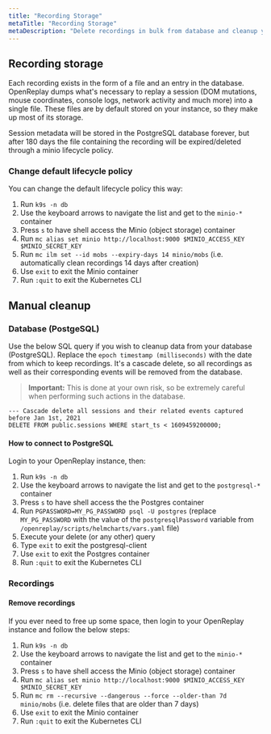 ```yaml
---
title: "Recording Storage"
metaTitle: "Recording Storage"
metaDescription: "Delete recordings in bulk from database and cleanup your storage."
---
```


## Recording storage

Each recording exists in the form of a file and an entry in the database. OpenReplay dumps what's necessary to replay a session (DOM mutations, mouse coordinates, console logs, network activity and much more) into a single file. These files are by default stored on your instance, so they make up most of its storage.

Session metadata will be stored in the PostgreSQL database forever, but after 180 days the file containing the recording will be expired/deleted through a minio lifecycle policy.

### Change default lifecycle policy

You can change the default lifecycle policy this way:

1. Run `k9s -n db`
2. Use the keyboard arrows to navigate the list and get to the `minio-*` container
3. Press `s` to have shell access the Minio (object storage) container
4. Run `mc alias set minio http://localhost:9000 $MINIO_ACCESS_KEY $MINIO_SECRET_KEY`
5. Run `mc ilm set --id mobs --expiry-days 14 minio/mobs` (i.e. automatically clean recordings 14 days after creation)
6. Use `exit` to exit the Minio container
7. Run `:quit` to exit the Kubernetes CLI

## Manual cleanup

### Database (PostgeSQL)

Use the below SQL query if you wish to cleanup data from your database (PostgreSQL). Replace the `epoch timestamp (milliseconds)` with the date from which to keep recordings. It's a cascade delete, so all recordings as well as their corresponding events will be removed from the database.

> **Important:** This is done at your own risk, so be extremely careful when performing such actions in the database.

```plsql
--- Cascade delete all sessions and their related events captured before Jan 1st, 2021
DELETE FROM public.sessions WHERE start_ts < 1609459200000;
```

#### How to connect to PostgreSQL

Login to your OpenReplay instance, then:

1. Run `k9s -n db`
2. Use the keyboard arrows to navigate the list and get to the `postgresql-*` container
3. Press `s` to have shell access the the Postgres container
4. Run `PGPASSWORD=MY_PG_PASSWORD psql -U postgres` (replace `MY_PG_PASSWORD` with the value of the `postgresqlPassword` variable from `/openreplay/scripts/helmcharts/vars.yaml` file)
5. Execute your delete (or any other) query
6. Type `exit` to exit the postgresql-client
7. Use `exit` to exit the Postgres container
8. Run `:quit` to exit the Kubernetes CLI


### Recordings
 
#### Remove recordings

If you ever need to free up some space, then login to your OpenReplay instance and follow the below steps:

1. Run `k9s -n db`
2. Use the keyboard arrows to navigate the list and get to the `minio-*` container
3. Press `s` to have shell access the Minio (object storage) container
4. Run `mc alias set minio http://localhost:9000 $MINIO_ACCESS_KEY $MINIO_SECRET_KEY`
5. Run `mc rm --recursive --dangerous --force --older-than 7d minio/mobs` (i.e. delete files that are older than 7 days)
6. Use `exit` to exit the Minio container
7. Run `:quit` to exit the Kubernetes CLI
